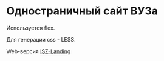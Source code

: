# Одностраничный сайт ВУЗа

Используется flex. 

Для генерации css - LESS.

Web-версия [ISZ-Landing](https://tagea.github.io/html5-isz/)
